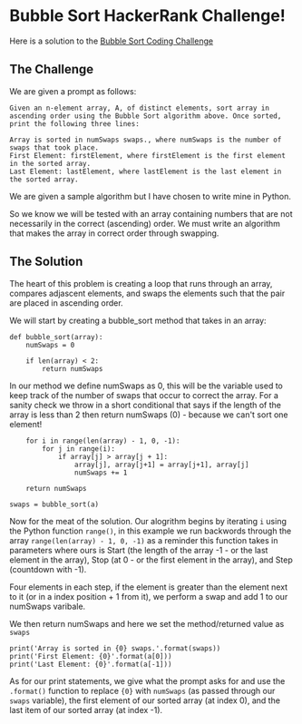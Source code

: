 # Bubble Sort HackerRank Challenge!

Here is a solution to the [Bubble Sort Coding Challenge](https://www.hackerrank.com/challenges/ctci-bubble-sort)

## The Challenge

We are given a prompt as follows:

```
Given an n-element array, A, of distinct elements, sort array in ascending order using the Bubble Sort algorithm above. Once sorted, print the following three lines:

Array is sorted in numSwaps swaps., where numSwaps is the number of swaps that took place.
First Element: firstElement, where firstElement is the first element in the sorted array.
Last Element: lastElement, where lastElement is the last element in the sorted array.
```

We are given a sample algorithm but I have chosen to write mine in Python.

So we know we will be tested with an array containing numbers that are not necessarily in the correct (ascending) order. We must write an algorithm that makes the array in correct order through swapping.  

## The Solution

The heart of this problem is creating a loop that runs through an array, compares adjascent elements, and swaps the elements such that the pair are placed in ascending order.  

We will start by creating a bubble_sort method that takes in an array:

```
def bubble_sort(array):
    numSwaps = 0

    if len(array) < 2:
        return numSwaps
```
In our method we define numSwaps as 0, this will be the variable used to keep track of the number of swaps that occur to correct the array. For a sanity check we throw in a short conditional that says if the length of the array is less than 2 then return numSwaps (0) - because we can't sort one element!

```
    for i in range(len(array) - 1, 0, -1):
        for j in range(i):
            if array[j] > array[j + 1]:
                array[j], array[j+1] = array[j+1], array[j]
                numSwaps += 1

    return numSwaps

swaps = bubble_sort(a)
```

Now for the meat of the solution. Our alogrithm begins by iterating `i` using the Python function `range()`, in this example we run backwords through the array `range(len(array) - 1, 0, -1)` as a reminder this function takes in parameters where ours is Start (the length of the array -1 - or the last element in the array), Stop (at 0 - or the first element in the array), and Step (countdown with -1). 

Four elements in each step, if the element is greater than the element next to it (or in a index position + 1 from it), we perform a swap and add 1 to our numSwaps varibale. 

We then return numSwaps and here we set the method/returned value as `swaps`

```
print('Array is sorted in {0} swaps.'.format(swaps))
print('First Element: {0}'.format(a[0]))
print('Last Element: {0}'.format(a[-1]))
```

As for our print statements, we give what the prompt asks for and use the `.format()` function to replace `{0}` with `numSwaps` (as passed through our `swaps` variable), the first element of our sorted array (at index 0), and the last item of our sorted array (at index -1).